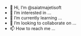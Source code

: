 - 👋 Hi, I’m @saiatmajetisoft
- 👀 I’m interested in ...
- 🌱 I’m currently learning ...
- 💞️ I’m looking to collaborate on ...
- 📫 How to reach me ...

<!---
saiatmajetisoft/saiatmajetisoft is a ✨ special ✨ repository because its `README.md` (this file) appears on your GitHub profile.
You can click the Preview link to take a look at your changes.
--->
